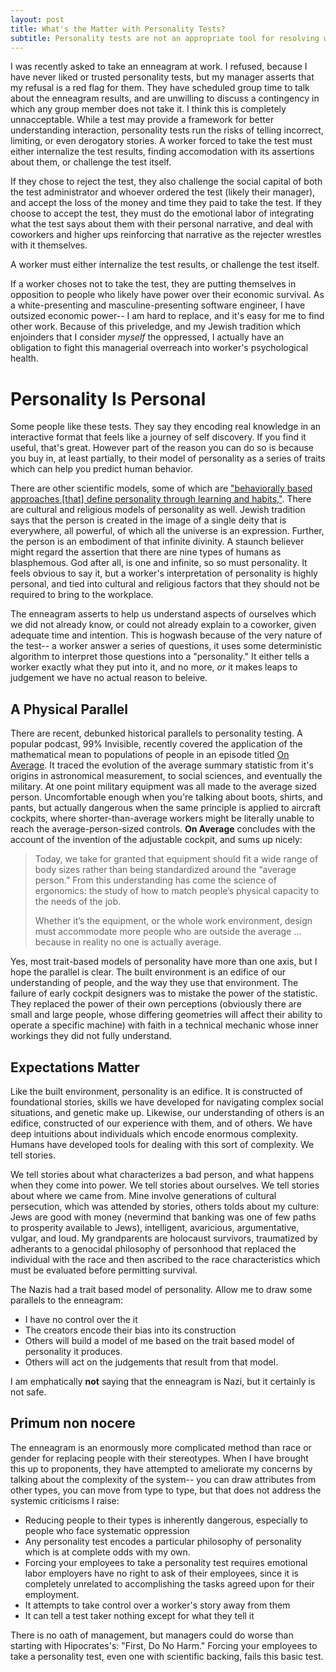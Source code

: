 ```yaml
---
layout: post 
title: What's the Matter with Personality Tests?
subtitle: Personality tests are not an appropriate tool for resolving workplace conflict.
---
```


I was recently asked to take an enneagram at work. I refused, because I have
never liked or trusted personality tests, but my manager asserts that my
refusal is a red flag for them. They have scheduled group time to talk about
the enneagram results, and are unwilling to discuss a contingency in which any
group member does not take it. I think this is completely unnacceptable. While
a test may provide a framework for better understanding interaction,
personality tests run the risks of telling incorrect, limiting, or even
derogatory stories. A worker forced to take the test must either internalize
the test results, finding accomodation with its assertions about them, or
challenge the test itself.

If they chose to reject the test, they also challenge the social capital of both the
test administrator and whoever ordered the test (likely their manager), and
accept the loss of the money and time they paid to take the test. If they choose
to accept the test, they must do the emotional labor of integrating what the
test says about them with their personal narrative, and deal with coworkers and
higher ups reinforcing that narrative as the rejecter wrestles with it
themselves. 

<aside>
A worker must either internalize the test results, or challenge the test itself.
</aside>

If a worker choses not to take the test, they are putting themselves in
opposition to people who likely have power over their economic survival. As a
white-presenting and masculine-presenting software engineer, I have outsized
economic power-- I am hard to replace, and it's easy for me to find other work.
Because of this priveledge, and my Jewish tradition which enjoinders that I
consider *myself* the oppressed, I actually have an obligation to fight this
managerial overreach into worker's psychological health. 

# Personality Is Personal

Some people like these tests. They say they encoding real knowledge in an
interactive format that feels like a journey of self discovery. If you find it
useful, that's great. However part of the reason you can do so is because you
buy in, at least partially, to their model of personality as a series of traits
which can help you predict human behavior. 

There are other scientific models, some of which are ["behaviorally based
approaches [that] define personality through learning and
habits,"](https://en.wikipedia.org/wiki/Personality#cite_note-Handbook-1).
There are cultural and religious models of personality as well. Jewish
tradition says that the person is created in the image of a single deity that
is everywhere, all powerful, of which all the universe is an expression.
Further, the person is an embodiment of that infinite divinity. A staunch
believer might regard the assertion that there are nine types of humans as
blasphemous. God after all, is one and infinite, so so must personality. It
feels obvious to say it, but a worker's interpretation of personality is highly
personal, and tied into cultural and religious factors that they should not be
required to bring to the workplace.

The enneagram asserts to help us understand aspects of ourselves which
we did not already know, or could not already explain to a coworker, given
adequate time and intention. This is hogwash because of the very nature of the
test-- a worker answer a series of questions, it uses some deterministic algorithm
to interpret those questions into a "personality." It either tells a worker exactly
what they put into it, and no more, *or* it makes leaps to judgement we have no
actual reason  to beleive.

## A Physical Parallel

There are recent, debunked historical parallels to personality testing. A
popular podcast, 99% Invisible, recently covered the application of the
mathematical mean to populations of people in an episode titled [On
Average](https://99percentinvisible.org/episode/on-average/). It traced the
evolution of the average summary statistic from it's origins in astronomical
measurement, to social sciences, and eventually the military. At one point
military equipment was all made to the average sized person.  Uncomfortable
enough when you're talking about boots, shirts, and pants, but actually
dangerous when the same principle is applied to aircraft cockpits, where
shorter-than-average workers might be literally unable to reach the
average-person-sized controls. **On Average** concludes with the account of the
invention of the adjustable cockpit, and sums up nicely:

> Today, we take for granted that equipment should fit a wide range of body
> sizes rather than being standardized around the “average person.” From this
> understanding has come the science of ergonomics: the study of how to match
> people’s physical capacity to the needs of the job.
>
> Whether it’s the equipment, or the whole work environment, design must
> accommodate more people who are outside the average &hellip; because in reality no
> one is actually average.

Yes, most trait-based models of personality have more than one axis, but I hope
the parallel is clear. The built environment is an edifice of our understanding
of people, and the way they use that environment. The failure of early cockpit
designers was to mistake the power of the statistic. They replaced the power of
their own perceptions (obviously there are small and large people, whose
differing geometries will affect their ability to operate a specific machine)
with faith in a technical mechanic whose inner workings they did not fully
understand.

## Expectations Matter

Like the built environment, personality is an edifice. It is constructed of
foundational stories, skills we have developed for navigating complex social
situations, and genetic make up. Likewise, our understanding of others is an
edifice, constructed of our experience with them, and of others. We have deep
intuitions about individuals which encode enormous complexity. Humans have
developed tools for dealing with this sort of complexity. We tell stories.

We tell stories about what characterizes a bad person, and what happens when
they come into power. We tell stories about ourselves. We tell stories about
where we came from.  Mine involve generations of cultural persecution, which was
attended by stories, others tolds about my culture: Jews are good with money
(nevermind that banking was one of few paths to prosperity available to Jews),
intelligent, avaricious, argumentative, vulgar, and loud. My grandparents are
holocaust survivors, traumatized by adherants to a genocidal philosophy of
personhood that replaced the individual with the race and then ascribed to the
race characteristics which must be evaluated before permitting survival.

The Nazis had a trait based model of personality. Allow me to draw some
parallels to the enneagram:

  - I have no control over the it
  - The creators encode their bias into its construction
  - Others will build a model of me based on the trait based model of
    personality it produces.
  - Others will act on the judgements that result from that model.

I am emphatically **not** saying that the enneagram is Nazi, but it certainly is
not safe.

## Primum non nocere 

The enneagram is an enormously more complicated method than race or gender for
replacing people with their stereotypes. When I have brought this up to
proponents, they have attempted to ameliorate my concerns by talking about the
complexity of the system-- you can draw attributes from other types, you can
move from type to type, but that does not address the systemic criticisms I
raise:

- Reducing people to their types is inherently dangerous, especially to people
  who face systematic oppression
- Any personality test encodes a particular philosophy of personality which is at complete odds with my own.
- Forcing your employees to take a personality test requires emotional labor
employers have no right to ask of their employees, since it is completely
unrelated to accomplishing the tasks agreed upon for their employment.
- It attempts to take control over a worker's story away from them
- It can tell a test taker nothing except for what they tell it

There is no oath of management, but managers could do worse than starting with
Hipocrates's: "First, Do No Harm." Forcing your employees to take a personality
test, even one with scientific backing, fails this basic test.
